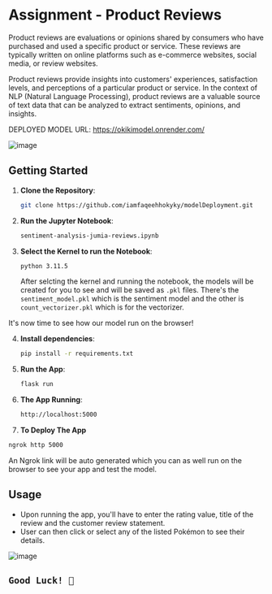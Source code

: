 # Assignment - Product Reviews

Product reviews are evaluations or opinions shared by consumers who have purchased and used a specific product or service. These reviews are typically written on online platforms such as e-commerce websites, social media, or review websites.

Product reviews provide insights into customers' experiences, satisfaction levels, and perceptions of a particular product or service. In the context of NLP (Natural Language Processing), product reviews are a valuable source of text data that can be analyzed to extract sentiments, opinions, and insights.

DEPLOYED MODEL URL: https://okikimodel.onrender.com/

![image](https://github.com/iamfaqeehhokyky/modelDeployment/assets/73473767/8f466609-5b10-40bd-97ac-f5b3f955cee7)

## Getting Started

1. **Clone the Repository**:
   ```bash
   git clone https://github.com/iamfaqeehhokyky/modelDeployment.git
   ```
2. **Run the Jupyter Notebook**:
   ```bash
   sentiment-analysis-jumia-reviews.ipynb
   ```
3. **Select the Kernel to run the Notebook**:
   ```bash
   python 3.11.5
   ```
   After selcting the kernel and running the notebook, the models will be created for you to see and will be saved as `.pkl` files. There's the `sentiment_model.pkl` which is the sentiment model and the other is `count_vectorizer.pkl` which is for the vectorizer.

It's now time to see how our model run on the browser!

4. **Install dependencies**:
   ```bash
   pip install -r requirements.txt
   ```
5. **Run the App**:
   ```bash
   flask run
   ```
6. **The App Running**:
   ```bash
   http://localhost:5000
   ```
7. **To Deploy The App**

```bash
ngrok http 5000
```

An Ngrok link will be auto generated which you can as well run on the browser to see your app and test the model.

## Usage

- Upon running the app, you'll have to enter the rating value, title of the review and the customer review statement.
- User can then click or select any of the listed Pokémon to see their details.

![image](https://github.com/iamfaqeehhokyky/modelDeployment/assets/73473767/19de1142-ed97-45fa-ad50-e76dfd4c1fae)

## `Good Luck! 🤝`
